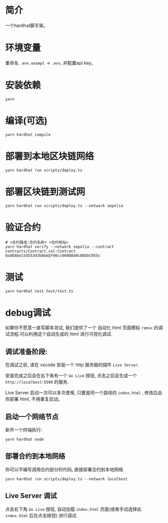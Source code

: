 # 简介

一个hardhat脚手架。

# 环境变量

重命名 `.env.exampl`  ->  `.env`, 并配置api key。

# 安装依赖

```shell
yarn
```

# 编译(可选)

```shell
yarn hardhat compile
```

# 部署到本地区块链网络

```shell
yarn hardhat run scripts/deploy.ts
```

# 部署区块链到测试网

```shell
yarn hardhat run scripts/deploy.ts --network sepolia
```

# 验证合约

```shell
# <合约路径:合约名称> <合约地址>
yarn hardhat verify --network sepolia --contract contracts/Contract.sol:Contract 0xAE8be154553d3b9ebEF90cc9698840c86DbC955c
```

# 测试

```shell
yarn hardhat test test/test.ts 
```


# debug调试

如果你不愿意一直写脚本测试, 我们提供了一个 自动化 html 页面模拟 `remix` 的调试流程.可以利用这个自动生成的 html 进行可视化调试.



## 调试准备阶段:

在调试之前, 请在 vscode 安装一个 http 服务器的插件 `Live Server`.

安装完成之后会在右下角有一个 `Go Live` 按钮, 点击之后会生成一个 `http://localhost:5500` 的服务.

Live Server 启动一次可以多次使用, 只要是同一个路径的  `index.html` , 修改后会热部署 html, 不用重复启动。



## 启动一个网络节点

新开一个终端执行: 

```shell
yarn hardhat node
```



## 部署合约到本地网络

你可以不编写调用合约部分的代码, 直接部署合约到本地网络.

```shell
yarn hardhat run scripts/deploy.ts --network localhost
```



## Live Server 调试

点击右下角  `Go Live` 按钮, 自动加载 `index.html` 页面(或者手动选择此 `index.html` 后在点击按钮) 进行调试.

